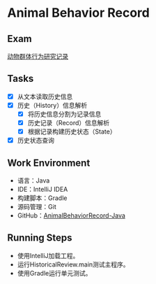 # Animal Behavior Record

## Exam
[动物群体行为研究记录](Exam.md)

## Tasks
* [X] 从文本读取历史信息
* [X] 历史（History）信息解析
  * [X] 将历史信息分割为记录信息
  * [X] 历史记录（Record）信息解析
  * [X] 根据记录构建历史状态（State）
* [X] 历史状态查询

## Work Environment
* 语言：Java
* IDE：IntelliJ IDEA
* 构建脚本：Gradle
* 源码管理：Git
* GitHub：[AnimalBehaviorRecord-Java](https://github.com/peterhp/AnimalBehaviorRecord-Java)

## Running Steps
* 使用IntelliJ加载工程。
* 运行HistoricalReview.main测试主程序。
* 使用Gradle运行单元测试。

